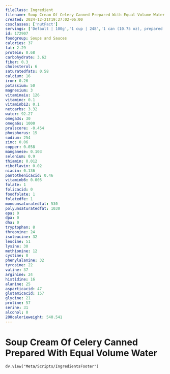 ```yaml
---
fileClass: Ingredient
filename: Soup Cream Of Celery Canned Prepared With Equal Volume Water
created: 2024-12-21T19:27:02-06:00
cssclasses: ['nutFact']
servings: ['Default | 100g','1 cup | 248','1 can (10.75 oz), prepared | 593']
id: 172907
foodgroup: Soups and Sauces
calories: 37
fat: 2.29
protein: 0.68
carbohydrate: 3.62
fiber: 0.3
cholesterol: 6
saturatedfats: 0.58
calcium: 16
iron: 0.26
potassium: 50
magnesium: 3
vitaminaiu: 126
vitaminc: 0.1
vitaminb12: 0.1
netcarbs: 3.32
water: 92.27
omega3s: 30
omega6s: 1000
pralscore: -0.454
phosphorus: 15
sodium: 254
zinc: 0.06
copper: 0.058
manganese: 0.103
selenium: 0.9
thiamin: 0.012
riboflavin: 0.02
niacin: 0.136
pantothenicacid: 0.46
vitaminb6: 0.005
folate: 1
folicacid: 0
foodfolate: 1
folatedfe: 1
monounsaturatedfat: 530
polyunsaturatedfat: 1030
epa: 0
dpa: 0
dha: 0
tryptophan: 8
threonine: 24
isoleucine: 32
leucine: 51
lysine: 30
methionine: 12
cystine: 8
phenylalanine: 32
tyrosine: 22
valine: 37
arginine: 24
histidine: 16
alanine: 25
asparticacid: 47
glutamicacid: 157
glycine: 21
proline: 57
serine: 31
alcohol: 0
200calorieweight: 540.541
---
```


# Soup Cream Of Celery Canned Prepared With Equal Volume Water

```dataviewjs
dv.view("Meta/Scripts/IngredientsFooter")
```